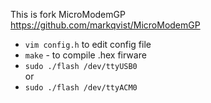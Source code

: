 This is fork MicroModemGP<br/>
https://github.com/markqvist/MicroModemGP


- `vim config.h` to edit config file
- `make` - to compile .hex firware
- `sudo ./flash /dev/ttyUSB0` <br/>
or<br/>
- `sudo ./flash /dev/ttyACM0`
